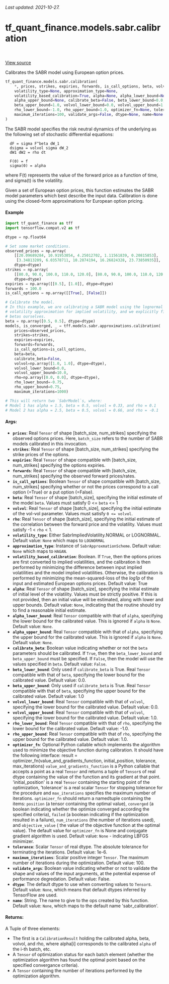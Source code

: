 <!--
This file is generated by a tool. Do not edit directly.
For open-source contributions the docs will be updated automatically.
-->

*Last updated: 2021-10-27.*

<div itemscope itemtype="http://developers.google.com/ReferenceObject">
<meta itemprop="name" content="tf_quant_finance.models.sabr.calibration" />
<meta itemprop="path" content="Stable" />
</div>

# tf_quant_finance.models.sabr.calibration

<!-- Insert buttons and diff -->

<table class="tfo-notebook-buttons tfo-api" align="left">
</table>

<a target="_blank" href="https://github.com/google/tf-quant-finance/blob/master/tf_quant_finance/models/sabr/approximations/calibration.py">View source</a>



Calibrates the SABR model using European option prices.

```python
tf_quant_finance.models.sabr.calibration(
    *, prices, strikes, expiries, forwards, is_call_options, beta, volvol, rho,
    volatility_type=None, approximation_type=None,
    volatility_based_calibration=True, alpha=None, alpha_lower_bound=None,
    alpha_upper_bound=None, calibrate_beta=False, beta_lower_bound=0.0,
    beta_upper_bound=1.0, volvol_lower_bound=0.0, volvol_upper_bound=1.0,
    rho_lower_bound=-1.0, rho_upper_bound=1.0, optimizer_fn=None, tolerance=1e-06,
    maximum_iterations=100, validate_args=False, dtype=None, name=None
)
```



<!-- Placeholder for "Used in" -->

The SABR model specifies the risk neutral dynamics of the underlying as the
following set of stochastic differential equations:

```
  dF = sigma F^beta dW_1
  dsigma = volvol sigma dW_2
  dW1 dW2 = rho dt

  F(0) = f
  sigma(0) = alpha
```
where F(t) represents the value of the forward price as a function of time,
and sigma(t) is the volatility.

Given a set of European option prices, this function estimates the SABR model
parameters which best describe the input data. Calibration is done using the
closed-form approximations for European option pricing.

#### Example

```python
import tf_quant_finance as tff
import tensorflow.compat.v2 as tf

dtype = np.float64

# Set some market conditions.
observed_prices = np.array(
    [[20.09689284, 10.91953054, 4.25012702, 1.11561839, 0.20815853],
     [3.34813209, 6.03578711, 10.2874194, 16.26824328, 23.73850935]],
    dtype=dtype)
strikes = np.array(
    [[80.0, 90.0, 100.0, 110.0, 120.0], [80.0, 90.0, 100.0, 110.0, 120.0]],
    dtype=dtype)
expiries = np.array([[0.5], [1.0]], dtype=dtype)
forwards = 100.0
is_call_options = np.array([[True], [False]])

# Calibrate the model.
# In this example, we are calibrating a SABR model using the lognormal
# volatility approximation for implied volatility, and we explicitly fix the
# betas ourselves.
beta = np.array([0.5, 0.5], dtype=dtype)
models, is_converged, _ = tff.models.sabr.approximations.calibration(
    prices=observed_prices,
    strikes=strikes,
    expiries=expiries,
    forwards=forwards,
    is_call_options=is_call_options,
    beta=beta,
    calibrate_beta=False,
    volvol=np.array([1.0, 1.0], dtype=dtype),
    volvol_lower_bound=0.0,
    volvol_upper_bound=10.0,
    rho=np.array([0.0, 0.0], dtype=dtype),
    rho_lower_bound=-0.75,
    rho_upper_bound=0.75,
    maximum_iterations=1000)

# This will return two `SabrModel`s, where:
# Model 1 has alpha = 1.5, beta = 0.5, volvol = 0.33, and rho = 0.1
# Model 2 has alpha = 2.5, beta = 0.5, volvol = 0.66, and rho = -0.1

```

#### Args:


* <b>`prices`</b>: Real `Tensor` of shape [batch_size, num_strikes] specifying the
  observed options prices. Here, `batch_size` refers to the number of SABR
  models calibrated in this invocation.
* <b>`strikes`</b>: Real `Tensor` of shape [batch_size, num_strikes] specifying the
  strike prices of the options.
* <b>`expiries`</b>: Real `Tensor` of shape compatible with [batch_size, num_strikes]
  specifying the options expiries.
* <b>`forwards`</b>: Real `Tensor` of shape compatible with [batch_size, num_strikes]
  specifying the observed forward prices/rates.
* <b>`is_call_options`</b>: Boolean `Tensor` of shape compatible with [batch_size,
  num_strikes] specifying whether or not the prices correspond to a call
  option (=True) or a put option (=False).
* <b>`beta`</b>: Real `Tensor` of shape [batch_size], specifying the initial estimate
  of the model `beta`. Values must satisfy 0 <= `beta` <= 1
* <b>`volvol`</b>: Real `Tensor` of shape [batch_size], specifying the initial estimate
  of the vol-vol parameter. Values must satisfy `0 <= volvol`.
* <b>`rho`</b>: Real `Tensor` of shape [batch_size], specifying the initial estimate of
  the correlation between the forward price and the volatility. Values must
  satisfy -1 < `rho` < 1.
* <b>`volatility_type`</b>: Either SabrImpliedVolatility.NORMAL or LOGNORMAL.
  Default value: `None` which maps to `LOGNORMAL`
* <b>`approximation_type`</b>: Instance of `SabrApproxmationScheme`.
  Default value: `None` which maps to `HAGAN`.
* <b>`volatility_based_calibration`</b>: Boolean. If `True`, then the options prices
  are first converted to implied volatilities, and the calibration is then
  performed by minimizing the difference between input implied volatilities
  and the model implied volatilities. Otherwise, the calibration is
  performed by minimizing the mean-squared-loss of the *log1p* of the input
  and estimated European options prices.
  Default value: True
* <b>`alpha`</b>: Real `Tensor` of shape [batch_size], specifying the initial estimate
  of initial level of the volatility. Values must be strictly positive. If
  this is not provided, then an initial value will be estimated, along with
  lower and upper bounds.
  Default value: `None`, indicating that the routine should try to find a
    reasonable initial estimate.
* <b>`alpha_lower_bound`</b>: Real `Tensor` compatible with that of `alpha`, specifying
  the lower bound for the calibrated value. This is ignored if `alpha` is
  `None`.
  Default value: `None`.
* <b>`alpha_upper_bound`</b>: Real `Tensor` compatible with that of `alpha`, specifying
  the upper bound for the calibrated value. This is ignored if `alpha` is
  `None`.
  Default value: `None`.
* <b>`calibrate_beta`</b>: Boolean value indicating whether or not the `beta`
  parameters should be calibrated. If `True`, then the `beta_lower_bound`
  and `beta_upper_bound` must be specified. If `False`, then the model will
  use the values specified in `beta`.
  Default value: `False`.
* <b>`beta_lower_bound`</b>: Only used if `calibrate_beta` is True. Real `Tensor`
  compatible with that of `beta`, specifying the lower bound for the
  calibrated value.
  Default value: 0.0.
* <b>`beta_upper_bound`</b>: Only used if `calibrate_beta` is True. Real `Tensor`
  compatible with that of `beta`, specifying the upper bound for the
  calibrated value.
  Default value: 1.0
* <b>`volvol_lower_bound`</b>: Real `Tensor` compatible with that of `volvol`,
  specifying the lower bound for the calibrated value.
  Default value: 0.0.
* <b>`volvol_upper_bound`</b>: Real `Tensor` compatible with that of `volvol`,
  specifying the lower bound for the calibrated value.
  Default value: 1.0.
* <b>`rho_lower_bound`</b>: Real `Tensor` compatible with that of `rho`, specifying the
  lower bound for the calibrated value.
  Default value: -1.0.
* <b>`rho_upper_bound`</b>: Real `Tensor` compatible with that of `rho`, specifying the
  upper bound for the calibrated value.
  Default value: 1.0.
* <b>`optimizer_fn`</b>: Optional Python callable which implements the algorithm used
  to minimize the objective function during calibration. It should have
  the following interface: result =
    optimizer_fn(value_and_gradients_function, initial_position, tolerance,
    max_iterations) `value_and_gradients_function` is a Python callable that
    accepts a point as a real `Tensor` and returns a tuple of `Tensor`s of
    real dtype containing the value of the function and its gradient at that
    point. 'initial_position' is a real `Tensor` containing the starting
    point of the optimization, 'tolerance' is a real scalar `Tensor` for
    stopping tolerance for the procedure and `max_iterations` specifies the
    maximum number of iterations.
  `optimizer_fn` should return a namedtuple containing the items: `position`
    (a tensor containing the optimal value), `converged` (a boolean
    indicating whether the optimize converged according the specified
    criteria), `failed` (a boolean indicating if the optimization resulted
    in a failure), `num_iterations` (the number of iterations used), and
    `objective_value` ( the value of the objective function at the optimal
    value). The default value for `optimizer_fn` is None and conjugate
    gradient algorithm is used.
  Default value: `None` - indicating LBFGS minimizer.
* <b>`tolerance`</b>: Scalar `Tensor` of real dtype. The absolute tolerance for
  terminating the iterations.
  Default value: 1e-6.
* <b>`maximum_iterations`</b>: Scalar positive integer `Tensor`. The maximum number of
  iterations during the optimization.
  Default value: 100.
* <b>`validate_args`</b>: Boolean value indicating whether or not to validate the shape
  and values of the input arguments, at the potential expense of performance
  degredation.
  Default value: False.
* <b>`dtype`</b>: The default dtype to use when converting values to `Tensor`s.
  Default value: `None`, which means that default dtypes inferred by
    TensorFlow are used.
* <b>`name`</b>: String. The name to give to the ops created by this function.
  Default value: `None`, which maps to the default name 'sabr_calibration'.


#### Returns:

A Tuple of three elements:
* The first is a `CalibrationResult` holding the calibrated alpha, beta,
  volvol, and rho, where alpha[i] corresponds to the calibrated `alpha` of
  the i-th batch, etc.
* A `Tensor` of optimization status for each batch element (whether the
  optimization algorithm has found the optimal point based on the specified
  convergance criteria).
* A `Tensor` containing the number of iterations performed by the
  optimization algorithm.
